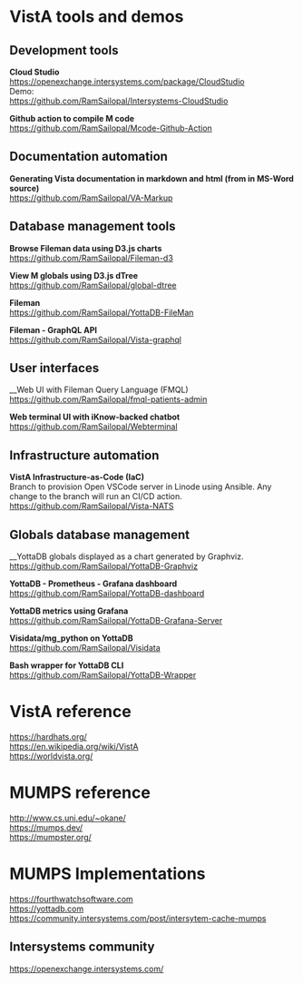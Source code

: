 # VistA tools and demos

## Development tools
__Cloud Studio__  
https://openexchange.intersystems.com/package/CloudStudio  
Demo:  
https://github.com/RamSailopal/Intersystems-CloudStudio  

__Github action to compile M code__  
https://github.com/RamSailopal/Mcode-Github-Action


## Documentation automation
__Generating Vista documentation in markdown and html (from in MS-Word source)__  
https://github.com/RamSailopal/VA-Markup


## Database management tools
__Browse Fileman data using D3.js charts__  
https://github.com/RamSailopal/Fileman-d3

__View M globals using D3.js dTree__  
https://github.com/RamSailopal/global-dtree

 __Fileman__    
 https://github.com/RamSailopal/YottaDB-FileMan
 
__Fileman - GraphQL API__  
https://github.com/RamSailopal/Vista-graphql


## User interfaces
__Web UI with Fileman Query Language (FMQL)  
https://github.com/RamSailopal/fmql-patients-admin

__Web terminal UI with iKnow-backed chatbot__  
https://github.com/RamSailopal/Webterminal



## Infrastructure automation
__VistA Infrastructure-as-Code (IaC)__  
Branch to provision Open VSCode server in Linode using Ansible. Any change to the branch will run an CI/CD action.  
https://github.com/RamSailopal/Vista-NATS



## Globals database management
__YottaDB globals displayed as a chart generated by Graphviz.  
 https://github.com/RamSailopal/YottaDB-Graphviz
 
__YottaDB - Prometheus - Grafana dashboard__  
 https://github.com/RamSailopal/YottaDB-dashboard
 
__YottaDB metrics using Grafana__  
https://github.com/RamSailopal/YottaDB-Grafana-Server

__Visidata/mg_python on YottaDB__  
https://github.com/RamSailopal/Visidata

__Bash wrapper for YottaDB CLI__  
https://github.com/RamSailopal/YottaDB-Wrapper
 


# VistA reference
https://hardhats.org/  
https://en.wikipedia.org/wiki/VistA  
https://worldvista.org/  


# MUMPS reference
http://www.cs.uni.edu/~okane/  
https://mumps.dev/  
https://mumpster.org/  

# MUMPS Implementations
https://fourthwatchsoftware.com  
https://yottadb.com  
https://community.intersystems.com/post/intersytem-cache-mumps  

## Intersystems community
https://openexchange.intersystems.com/  




